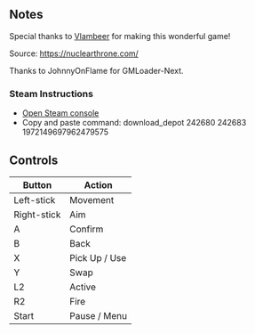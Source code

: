 ## Notes

Special thanks to [Vlambeer](https://vlambeer.com/) for making this wonderful game!

Source: https://nuclearthrone.com/

Thanks to JohnnyOnFlame for GMLoader-Next.

### Steam Instructions
* [Open Steam console](steam://open/console)
* Copy and paste command: download_depot 242680 242683 1972149697962479575

## Controls

| Button | Action |
|--|--| 
|Left-stick|Movement|
|Right-stick|Aim|
|A|Confirm|
|B|Back|
|X|Pick Up / Use|
|Y|Swap|
|L2|Active|
|R2|Fire|
|Start|Pause / Menu|


